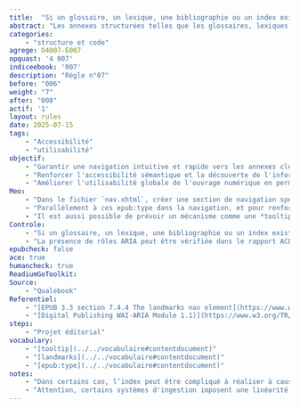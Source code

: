 ```yaml
---
title:  "Si un glossaire, un lexique, une bibliographie ou un index existent, ils sont identifiés comme tels et disponibles comme repères de navigation"
abstract: "Les annexes structurées telles que les glossaires, lexiques, bibliographies ou index sont des atouts majeurs pour la référence et l'apprentissage dans un ouvrage. Si ces éléments sont essentiels en version imprimée, leur identification et accessibilité rapides sont cruciales en numérique. Cette règle garantit qu'ils soient clairement balisés et intégrés comme repères de navigation distincts, notamment via les fonctionnalités EPUB 3 (comme les `epub:type` et les rôles ARIA DPub), permettant ainsi une consultation aisée et une meilleure compréhension du contenu pour tous les lecteurs, y compris ceux utilisant des technologies d'assistance."
categories: 
    - "structure et code"
agrege: O4007-E007
opquast: '4 007'
indiceebook: '007'
description: "Règle n°07"
before: "006"
weight: "7"
after: "008"
actif: '1'
layout: rules
date: 2025-07-15
tags: 
    - "Accessibilité"
    - "utilisabilité"
objectif: 
    - "Garantir une navigation intuitive et rapide vers les annexes clés (glossaire, index, bibliographie)."
    - "Renforcer l'accessibilité sémantique et la découverte de l'information pour tous les lecteurs, y compris ceux utilisant des technologies d'assistance."
    - "Améliorer l'utilisabilité globale de l'ouvrage numérique en permettant un accès efficace aux définitions et références."
Meo: 
    - "Dans le fichier `nav.xhtml`, créer une section de navigation spécifique pour les points de repère (landmarks) en utilisant la balise `<nav>` avec l'attribut `epub:type` `landmarks`. À l'intérieur de cette balise `<nav>`, lister les liens vers les différentes sections clés de votre livre. Chaque lien (`<a>`) doit avoir un attribut `epub:type` qui identifie la nature sémantique de la section vers laquelle il pointe. Les epub:type pertinents pour cette règle sont `glossary`, `index`, `bibliography`"
    - "Parallèlement à ces epub:type dans la navigation, et pour renforcer la sémantique et l'accessibilité, l'élément HTML qui contient le glossaire, l'index ou la bibliographie (dans leurs fichiers XHTML respectifs) doit également se voir attribuer le rôle ARIA DPub correspondant, soit `doc-glossary`, `doc-index`, `doc-bibliography`"
    - "Il est aussi possible de prévoir un mécanisme comme une *tooltip* permettant à l'utilisateur d'accéder à la définition des termes du vocabulaire technique ou sectoriel, depuis au moins leur première occurrence dans chaque portion du livre."
Controle: 
    - "Si un glossaire, un lexique, une bibliographie ou un index existe, alors, vérifier la présence de points de repères correspondants dans le panneau de navigation d'un lecteur de livre numérique."
    - "La présence de rôles ARIA peut être vérifiée dans le rapport ACE, en vérifiant le code ou en testant avec une technologie d'assistance qui restitue ces informations."
epubcheck: false
ace: true
humancheck: true
ReadiumGoToolkit: 
Source: 
    - "Qualebook"
Referentiel: 
    - "[EPUB 3.3 section 7.4.4 The landmarks nav element](https://www.w3.org/TR/epub-33/#sec-nav-landmarks)"
    - "[Digital Publishing WAI-ARIA Module 1.1)](https://www.w3.org/TR/dpub-aria-1.1/)"
steps: 
    - "Projet éditorial"
vocabulary:
    - "[tooltip](../../vocabulaire#contentdocument)"
    - "[landmarks](../../vocabulaire#contentdocument)"
    - "[epub:type](../../vocabulaire#contentdocument)"
notes: 
    - "Dans certains cas, l’index peut être compliqué à réaliser à cause du nombre de liens à créer. Il peut alors être supprimé de la version numérique. Il peut aussi être perçu comme moins utile que la recherche."
    - "Attention, certains systèmes d'ingestion imposent une linéarité dans les éléments du sommaire."
---
```

